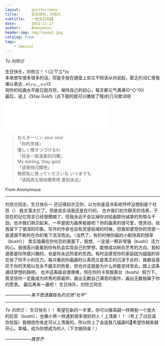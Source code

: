```yaml
---
layout:     postforremov
title:      生日快乐，刘欣兰
subtitle:   一些生日祝福
date:       2022-11-17
author:     Anonymous
header-img: img/toyou2.jpg
catalog: true
tags:
    - Special
---
```


<i>To 刘欣兰  <br> </i>

生日快乐，刘欣兰！ヾ(≧▽≦*)o <br>
本来想写很多很多的话，但是手放在键盘上却又不知该从何说起，匮乏的词汇使我难以表达...ε(┬┬﹏┬┬)3 <br>
祝你的绘画水平能日就月将，保持自己的初心，每天都元气满满\(0^◇^0)/ <br>
最后，送上《Stay Gold》(点下面的就可以播放了哦)的几句歌词吧 <br>
<iframe frameborder="no" border="0" marginwidth="0" marginheight="0" width=330 height=86 src="//music.163.com/outchain/player?type=2&id=29785409&auto=0&height=66"></iframe>

> ねえダーリン your soul <br>
>「你的灵魂」 <br>
> 優しく輝きつづけるわ <br>
>「将会一直温柔的闪耀」 <br>
> My darling, Stay gold <br>
> 「请保持闪耀吧」 <br>
> 無邪気に笑ってくださいな いつまでも <br>
> 「请纯真无邪地微笑吧 直到永远」 <br>

<i align="right"> From Anonymous</i>

---

刘欣兰同志，生日快乐～
还记得初次见你，以为你是高冷系呢哼哼没想到是个社恐（）
我文藻太烂了，但是说实话我还是在行的。
也许我们初次聊天的场景，于现在的记忆而言已经很模糊了，但我永远不会忘掉你对绘画那份诚挚的热情与干劲。也许我们熟识起来，一早是因为画黑板报吧？你的画真的很可爱，很灵动，给我留下了很深的印象。写作的作家也会有灵感枯竭的时候，但我却感觉你的灵感一直源源不断的在你的笔下流泻而出。（当然了，有的时候你画的小剧场真的很草（bushi））
其实隐藏在你社恐的表面下，我想，一定是一颗非常骚（bushi）活力的心。我很高兴能看到你有机会实现自己的梦想，能够成功转向艺考的方向，我知道那是你所感兴趣的，也是你永远热爱的东西。有时会感觉你的家庭因为姐姐的存在给了你不小的压力，每次看到你画画时认真而又是真正的沉浸于此时，我都会感叹于你的天赋以及永不磨灭的热爱，但也许这就是为什么你能坚持至此，踏上这条通往梦想的路吧。
也许这条路会很艰难，但在你的卡其脱离台（bushi）努力下，我坚信你一定能成为优秀的原画师，画出无数自己满意的画作，画出无数独属于你的愿景。
最后再来一遍吧！
生日快乐，刘欣兰同志

<i align="right">——————某不愿透露姓名的无效“社牛”</i>

---

<i>To 刘欣兰：</i>
生日快乐！！
希望在新的一岁里，你可以像真嗣一样拥有一个庞大的后宫（bushi），也像小黑一样遇到很多很好的人！上清美！！（考上了过后请你恰饭）我相信你肯定可以上清美的，所以你上了会送我几幅画吗🥺希望你越来越开心，幸福，成为你想成为的人（下次做同桌！）

<i align="right">——————聂思齐</i>